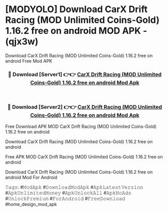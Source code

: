 # [MODYOLO] Download CarX Drift Racing (MOD Unlimited Coins-Gold) 1.16.2 free on android MOD APK - (qjx3w)
Download CarX Drift Racing (MOD Unlimited Coins-Gold) 1.16.2 free on android Free Mod APK

<div align="center">
<h3>🔴 Download [Server1] 👉👉 <a href="https://apk-comot.site?title=CarX_Drift_Racing_(MOD_Unlimited_Coins-Gold)_1.16.2_free_on_android">CarX Drift Racing (MOD Unlimited Coins-Gold) 1.16.2 free on android Mod Apk</a></h3><br>

<h3>🔴 Download [Server2] 👉👉 <a href="https://apk-comot.site?title=CarX_Drift_Racing_(MOD_Unlimited_Coins-Gold)_1.16.2_free_on_android">CarX Drift Racing (MOD Unlimited Coins-Gold) 1.16.2 free on android Mod Apk</a></h3>
</div>


Free Download APK MOD CarX Drift Racing (MOD Unlimited Coins-Gold) 1.16.2 free on android

Download CarX Drift Racing (MOD Unlimited Coins-Gold) 1.16.2 free on android 

Free APK MOD CarX Drift Racing (MOD Unlimited Coins-Gold) 1.16.2 free on android 

Download CarX Drift Racing (MOD Unlimited Coins-Gold) 1.16.2 free on android Mod For Android

𝚃𝚊𝚐𝚜: #𝙼𝚘𝚍𝙰𝚙𝚔 #𝙳𝚘𝚠𝚗𝚕𝚘𝚊𝚍𝙼𝚘𝚍𝙰𝚙𝚔 #𝙰𝚙𝚔𝙻𝚊𝚝𝚎𝚜𝚝𝚅𝚎𝚛𝚜𝚒𝚘𝚗 #𝙰𝚙𝚔𝚄𝚗𝚕𝚒𝚖𝚒𝚝𝚎𝚍𝙼𝚘𝚗𝚎𝚢 #𝙰𝚙𝚔𝚄𝚗𝚕𝚘𝚌𝚔𝙰𝚕𝚕 #𝙰𝚙𝚔𝙽𝚘𝙰𝚍𝚜 #𝚄𝚗𝚕𝚘𝚌𝚔𝙿𝚛𝚎𝚖𝚒𝚞𝚖 #𝙵𝚘𝚛𝙰𝚗𝚍𝚛𝚘𝚒𝚍 #𝙵𝚛𝚎𝚎𝙳𝚘𝚠𝚗𝚕𝚘𝚊𝚍 #home_design_mod_apk
